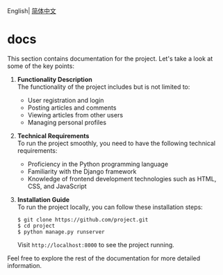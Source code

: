 English| [简体中文](./README_cn.md)

# docs

This section contains documentation for the project. Let's take a look at some of the key points:

1. **Functionality Description**  
   The functionality of the project includes but is not limited to:
   - User registration and login
   - Posting articles and comments
   - Viewing articles from other users
   - Managing personal profiles

2. **Technical Requirements**  
   To run the project smoothly, you need to have the following technical requirements:
   - Proficiency in the Python programming language
   - Familiarity with the Django framework
   - Knowledge of frontend development technologies such as HTML, CSS, and JavaScript

3. **Installation Guide**  
   To run the project locally, you can follow these installation steps:
   ```
   $ git clone https://github.com/project.git
   $ cd project
   $ python manage.py runserver
   ```
   Visit `http://localhost:8000` to see the project running.

Feel free to explore the rest of the documentation for more detailed information.
